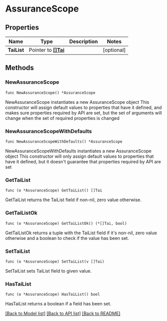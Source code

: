 # AssuranceScope

## Properties

Name | Type | Description | Notes
------------ | ------------- | ------------- | -------------
**TaiList** | Pointer to [**[]Tai**](Tai.md) |  | [optional] 

## Methods

### NewAssuranceScope

`func NewAssuranceScope() *AssuranceScope`

NewAssuranceScope instantiates a new AssuranceScope object
This constructor will assign default values to properties that have it defined,
and makes sure properties required by API are set, but the set of arguments
will change when the set of required properties is changed

### NewAssuranceScopeWithDefaults

`func NewAssuranceScopeWithDefaults() *AssuranceScope`

NewAssuranceScopeWithDefaults instantiates a new AssuranceScope object
This constructor will only assign default values to properties that have it defined,
but it doesn't guarantee that properties required by API are set

### GetTaiList

`func (o *AssuranceScope) GetTaiList() []Tai`

GetTaiList returns the TaiList field if non-nil, zero value otherwise.

### GetTaiListOk

`func (o *AssuranceScope) GetTaiListOk() (*[]Tai, bool)`

GetTaiListOk returns a tuple with the TaiList field if it's non-nil, zero value otherwise
and a boolean to check if the value has been set.

### SetTaiList

`func (o *AssuranceScope) SetTaiList(v []Tai)`

SetTaiList sets TaiList field to given value.

### HasTaiList

`func (o *AssuranceScope) HasTaiList() bool`

HasTaiList returns a boolean if a field has been set.


[[Back to Model list]](../README.md#documentation-for-models) [[Back to API list]](../README.md#documentation-for-api-endpoints) [[Back to README]](../README.md)


